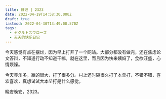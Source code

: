 ```yaml
---
title: 日记 | 2323
date: 2022-04-19T14:58:30.000Z
draft: true
lastmod: 2022-04-30T13:49:00.570Z
tags:
  - ヤクルトスワローズ
  - 天天的快乐日记
---
```

今天感觉有点在摆烂，因为早上打开了一个网站。大部分都没有做完，还在焦虑论文答辩，不知道行动不知道干嘛，就在这里，而且因为快来姨妈了，食欲旺盛，心情烦躁。

今天养乐多，赢的很大，打了很多分。村上还时隔很久打了本垒打，不错不错，喜欢喜欢，真想试试大本垒打是什么感觉。

晚安晚安，2323。
